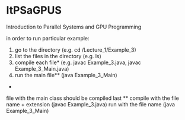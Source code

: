 # ItPSaGPUS
Introduction to Parallel Systems and GPU Programming

in order to run particular example:
1) go to the directory (e.g. cd /Lecture_1/Example_3)
2) list the files in the directory (e.g. ls)
3) compile each file* (e.g. javac Example_3.java, javac Example_3_Main.java)
4) run the main file** (java Example_3_Main)

*
file with the main class should be compiled last
**
compile with the file name + extension (javac Example_3.java)
run with the file name (java Example_3_Main)
